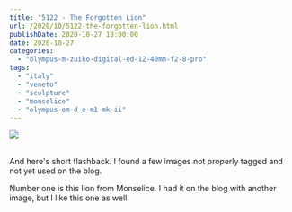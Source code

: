 ```yaml
---
title: "5122 - The Forgotten Lion"
url: /2020/10/5122-the-forgotten-lion.html
publishDate: 2020-10-27 18:00:00
date: 2020-10-27
categories: 
  - "olympus-m-zuiko-digital-ed-12-40mm-f2-8-pro"
tags: 
  - "italy"
  - "veneto"
  - "sculpture"
  - "monselice"
  - "olympus-om-d-e-m1-mk-ii"
---
```

<div class="container">
<div class="center"><a target="_blank" href="https://d25zfm9zpd7gm5.cloudfront.net/1200x1200/2018/20180511_143958_lr.jpg"><img class="webfeedsFeaturedVisual" src="https://d25zfm9zpd7gm5.cloudfront.net/0600x0600/2018/20180511_143958_lr.jpg" /></a></div>
</div>
<br />

And here's short flashback. I found a few images not properly tagged
and not yet used on the blog.

Number one is this lion from Monselice. I had it on the blog with
another image, but I like this one as well.